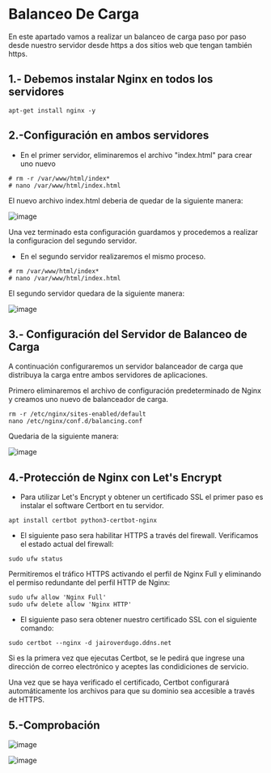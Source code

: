 # Balanceo De Carga

En este apartado vamos a realizar un balanceo de carga paso por paso desde nuestro servidor desde https a dos sitios web que tengan también https.

## 1.- Debemos instalar Nginx en todos los servidores

```
apt-get install nginx -y
````

## 2.-Configuración en ambos servidores

- En el primer servidor, eliminaremos el archivo "index.html" para crear uno nuevo

```
# rm -r /var/www/html/index*
# nano /var/www/html/index.html
```
El nuevo archivo index.html deberia de quedar de la siguiente manera:

![image](/img/index1.png)

Una vez terminado esta configuración guardamos y procedemos a realizar la configuracion del segundo servidor.

- En el segundo servidor realizaremos el mismo proceso.
``````
# rm /var/www/html/index*
# nano /var/www/html/index.html
``````
El segundo servidor quedara de la siguiente manera:

![image](/img/index2.png)

## 3.- Configuración del Servidor de Balanceo de Carga
A continuación configuraremos un servidor balanceador de carga que distribuya la carga entre ambos servidores de aplicaciones.

Primero eliminaremos el archivo de configuración predeterminado de Nginx y creamos uno nuevo de balanceador de carga.

````
rm -r /etc/nginx/sites-enabled/default
nano /etc/nginx/conf.d/balancing.conf
````
Quedaria de la siguiente manera:

![image](/img/balancing.png)

## 4.-Protección de Nginx con Let's Encrypt

- Para utilizar Let's Encrypt y obtener un certificado SSL el primer paso es instalar el software Certbort en tu servidor.
`````
apt install certbot python3-certbot-nginx
`````

- El siguiente paso sera habilitar HTTPS a través del firewall.
Verificamos el estado actual del firewall:
````
sudo ufw status
````

Permitiremos el tráfico HTTPS activando el perfil de Nginx Full y eliminando el permiso redundante del perfil HTTP de Nginx:

`````
sudo ufw allow 'Nginx Full'
sudo ufw delete allow 'Nginx HTTP'
`````

- El siguiente paso sera obtener nuestro certificado SSL con el siguiente comando:
`````
sudo certbot --nginx -d jairoverdugo.ddns.net
`````

Si es la primera vez que ejecutas Certbot, se le pedirá que ingrese una dirección de correo electrónico y aceptes las condidiciones de servicio.

Una vez que se haya verificado el certificado, Certbot configurará automáticamente los archivos para que su dominio sea accesible a través de HTTPS.


## 5.-Comprobación

![image](/img/Comprobacion1.png)

![image](/img/Comprobacion2.png)

